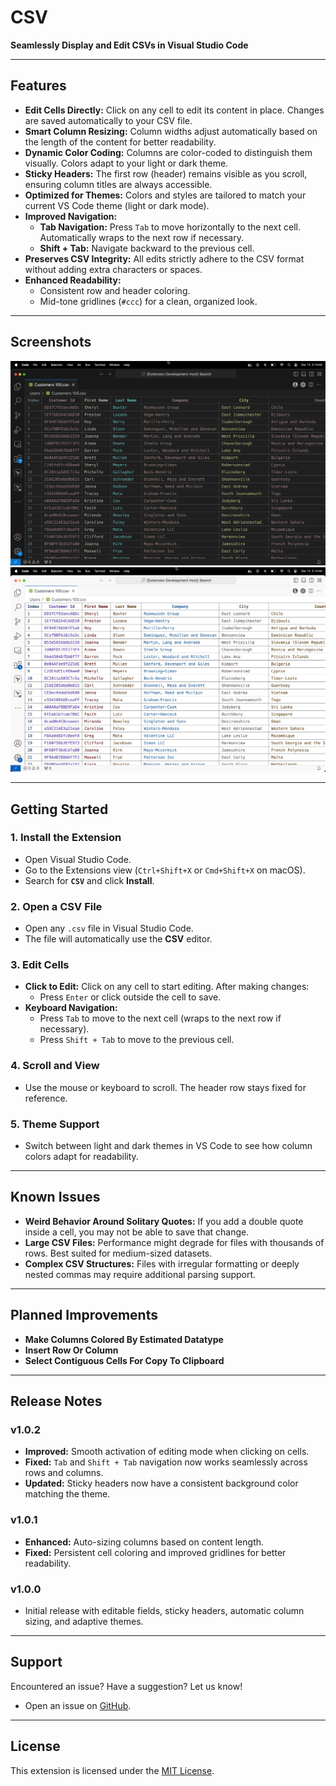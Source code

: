# **CSV**

**Seamlessly Display and Edit CSVs in Visual Studio Code**

---

## **Features**

- **Edit Cells Directly:** Click on any cell to edit its content in place. Changes are saved automatically to your CSV file.
- **Smart Column Resizing:** Column widths adjust automatically based on the length of the content for better readability.
- **Dynamic Color Coding:** Columns are color-coded to distinguish them visually. Colors adapt to your light or dark theme.
- **Sticky Headers:** The first row (header) remains visible as you scroll, ensuring column titles are always accessible.
- **Optimized for Themes:** Colors and styles are tailored to match your current VS Code theme (light or dark mode).
- **Improved Navigation:**
  - **Tab Navigation:** Press `Tab` to move horizontally to the next cell. Automatically wraps to the next row if necessary.
  - **Shift + Tab:** Navigate backward to the previous cell.
- **Preserves CSV Integrity:** All edits strictly adhere to the CSV format without adding extra characters or spaces.
- **Enhanced Readability:** 
  - Consistent row and header coloring.
  - Mid-tone gridlines (`#ccc`) for a clean, organized look.

---

## **Screenshots**


![Screenshot 1](images/Screenshot_dark.png)
![Screenshot 2](images/Screenshot_light.png)


---

## **Getting Started**

### **1. Install the Extension**

- Open Visual Studio Code.
- Go to the Extensions view (`Ctrl+Shift+X` or `Cmd+Shift+X` on macOS).
- Search for **`CSV`** and click **Install**.

### **2. Open a CSV File**

- Open any `.csv` file in Visual Studio Code.
- The file will automatically use the **CSV** editor.

### **3. Edit Cells**

- **Click to Edit:** Click on any cell to start editing. After making changes:
  - Press `Enter` or click outside the cell to save.
- **Keyboard Navigation:**
  - Press `Tab` to move to the next cell (wraps to the next row if necessary).
  - Press `Shift + Tab` to move to the previous cell.

### **4. Scroll and View**

- Use the mouse or keyboard to scroll. The header row stays fixed for reference.

### **5. Theme Support**

- Switch between light and dark themes in VS Code to see how column colors adapt for readability.

---

## **Known Issues**

- **Weird Behavior Around Solitary Quotes:** If you add a double quote inside a cell, you may not be able to save that change.
- **Large CSV Files:** Performance might degrade for files with thousands of rows. Best suited for medium-sized datasets.
- **Complex CSV Structures:** Files with irregular formatting or deeply nested commas may require additional parsing support.

---

## **Planned Improvements**

- **Make Columns Colored By Estimated Datatype**
- **Insert Row Or Column**
- **Select Contiguous Cells For Copy To Clipboard**

---

## **Release Notes**

### **v1.0.2**
- **Improved:** Smooth activation of editing mode when clicking on cells.
- **Fixed:** `Tab` and `Shift + Tab` navigation now works seamlessly across rows and columns.
- **Updated:** Sticky headers now have a consistent background color matching the theme.

### **v1.0.1**
- **Enhanced:** Auto-sizing columns based on content length.
- **Fixed:** Persistent cell coloring and improved gridlines for better readability.

### **v1.0.0**
- Initial release with editable fields, sticky headers, automatic column sizing, and adaptive themes.

---

## **Support**

Encountered an issue? Have a suggestion? Let us know!

- Open an issue on [GitHub](https://github.com/jonaraphael/csv.git/issues).

---

## **License**

This extension is licensed under the [MIT License](https://opensource.org/licenses/MIT).

